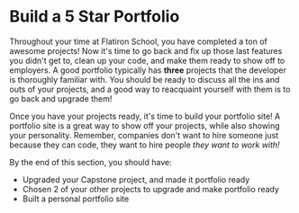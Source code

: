 # Build a 5 Star Portfolio

Throughout your time at Flatiron School, you have completed a ton of awesome projects! Now it's time to go back and fix up those last features you didn't get to, clean up your code, and make them ready to show off to employers. A good portfolio typically has **three** projects that the developer is thoroughly familiar with. You should be ready to discuss all the ins and outs of your projects, and a good way to reacquaint yourself with them is to go back and upgrade them! 

Once you have your projects ready, it's time to build your portfolio site! A portfolio site is a great way to show off your projects, while also showing your personality. Remember, companies don't want to hire someone just because they can code, they want to hire people _they want to work with!_ 

By the end of this section, you should have:

* Upgraded your Capstone project, and made it portfolio ready
* Chosen 2 of your other projects to upgrade and make portfolio ready
* Built a personal portfolio site

